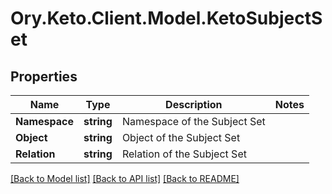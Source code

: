 # Ory.Keto.Client.Model.KetoSubjectSet

## Properties

Name | Type | Description | Notes
------------ | ------------- | ------------- | -------------
**Namespace** | **string** | Namespace of the Subject Set | 
**Object** | **string** | Object of the Subject Set | 
**Relation** | **string** | Relation of the Subject Set | 

[[Back to Model list]](../README.md#documentation-for-models) [[Back to API list]](../README.md#documentation-for-api-endpoints) [[Back to README]](../README.md)

